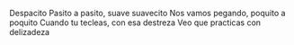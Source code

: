 Despacito
Pasito a pasito, suave suavecito
Nos vamos pegando, poquito a poquito
Cuando tu tecleas, con esa destreza
Veo que practicas con delizadeza
